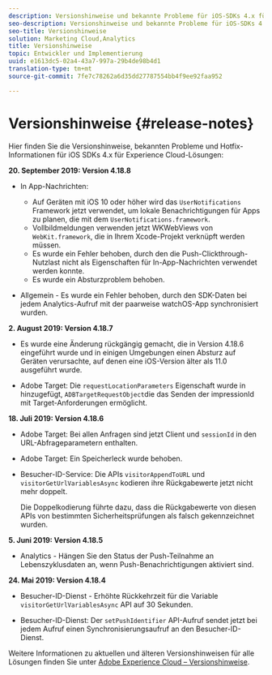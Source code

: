 ```yaml
---
description: Versionshinweise und bekannte Probleme für iOS-SDKs 4.x für Experience Cloud-Lösungen.
seo-description: Versionshinweise und bekannte Probleme für iOS-SDKs 4.x für Experience Cloud-Lösungen.
seo-title: Versionshinweise
solution: Marketing Cloud,Analytics
title: Versionshinweise
topic: Entwickler und Implementierung
uuid: e1613dc5-02a4-43a7-997a-29b4de98b4d1
translation-type: tm+mt
source-git-commit: 7fe7c78262a6d35dd27787554bb4f9ee92faa952

---
```



# Versionshinweise {#release-notes}

Hier finden Sie die Versionshinweise, bekannten Probleme und Hotfix-Informationen für iOS SDKs 4.x für Experience Cloud-Lösungen:

**20. September 2019: Version 4.18.8**

* In App-Nachrichten:

   * Auf Geräten mit iOS 10 oder höher wird das `UserNotifications` Framework jetzt verwendet, um lokale Benachrichtigungen für Apps zu planen, die mit dem `UserNotifications.framework`.
   * Vollbildmeldungen verwenden jetzt WKWebViews von `WebKit.framework`, die in Ihrem Xcode-Projekt verknüpft werden müssen.
   * Es wurde ein Fehler behoben, durch den die Push-Clickthrough-Nutzlast nicht als Eigenschaften für In-App-Nachrichten verwendet werden konnte.
   * Es wurde ein Absturzproblem behoben.

* Allgemein - Es wurde ein Fehler behoben, durch den SDK-Daten bei jedem Analytics-Aufruf mit der paarweise watchOS-App synchronisiert wurden.

**2. August 2019: Version 4.18.7**

* Es wurde eine Änderung rückgängig gemacht, die in Version 4.18.6 eingeführt wurde und in einigen Umgebungen einen Absturz auf Geräten verursachte, auf denen eine iOS-Version älter als 11.0 ausgeführt wurde.

* Adobe Target: Die `requestLocationParameters` Eigenschaft wurde in hinzugefügt, `ADBTargetRequestObject`die das Senden der impressionId mit Target-Anforderungen ermöglicht.

**18. Juli 2019: Version 4.18.6**

* Adobe Target: Bei allen Anfragen sind jetzt Client und `sessionId` in den URL-Abfrageparametern enthalten.
* Adobe Target: Ein Speicherleck wurde behoben.
* Besucher-ID-Service: Die APIs `visitorAppendToURL` und `visitorGetUrlVariablesAsync` kodieren ihre Rückgabewerte jetzt nicht mehr doppelt.

   Die Doppelkodierung führte dazu, dass die Rückgabewerte von diesen APIs von bestimmten Sicherheitsprüfungen als falsch gekennzeichnet wurden.

**5. Juni 2019: Version 4.18.5**

* Analytics - Hängen Sie den Status der Push-Teilnahme an Lebenszyklusdaten an, wenn Push-Benachrichtigungen aktiviert sind.

**24. Mai 2019: Version 4.18.4**

* Besucher-ID-Dienst - Erhöhte Rückkehrzeit für die Variable
   `visitorGetUrlVariablesAsync` API auf 30 Sekunden.

* Besucher-ID-Dienst: Der `setPushIdentifier` API-Aufruf sendet jetzt bei jedem Aufruf einen Synchronisierungsaufruf an den Besucher-ID-Dienst.

Weitere Informationen zu aktuellen und älteren Versionshinweisen für alle Lösungen finden Sie unter [Adobe Experience Cloud – Versionshinweise](https://marketing.adobe.com/resources/help/en_US/whatsnew/).

